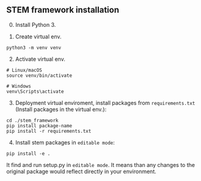 
## STEM framework installation

0. Install Python 3.

1. Create virtual env.
```
python3 -m venv venv
```
2. Activate virtual env.
```
# Linux/macOS
source venv/bin/activate  
```
```
# Windows
venv\Scripts\activate  
```

3. Deployment virtual enviroment, install packages from ```requirements.txt``` (Install packages in the virtual env.):
```
cd ./stem_framework
pip install package-name
pip install -r requirements.txt
```

4. Install stem packages in ```editable mode```:
```
pip install -e .
```
It find and run setup.py in ```editable mode```. It means than any changes to the original package would reflect directly in your environment.
